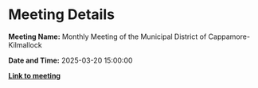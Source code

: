 # Meeting Details

**Meeting Name:** Monthly Meeting of the Municipal District of Cappamore-Kilmallock

**Date and Time:** 2025-03-20 15:00:00

**<a href="https://www.limerick.ie/council/whats-on/monthly-meeting-of-the-municipal-district-of-cappamore-kilmallock-23" target="_blank">Link to meeting</a>**
